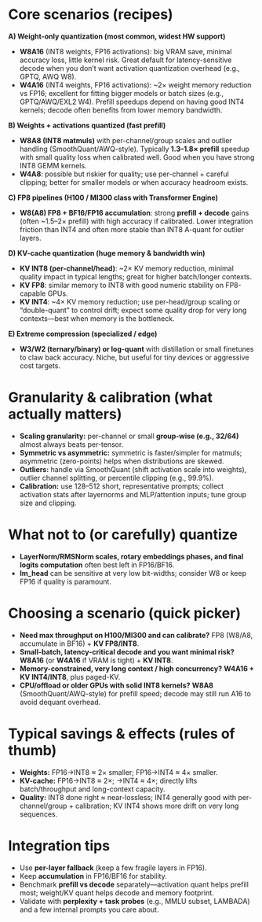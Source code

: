 # Core scenarios (recipes)

**A) Weight-only quantization (most common, widest HW support)**

- **W8A16** (INT8 weights, FP16 activations): big VRAM save, minimal accuracy loss, little kernel risk. Great default for latency-sensitive decode when you don’t want activation quantization overhead (e.g., GPTQ, AWQ W8).
- **W4A16** (INT4 weights, FP16 activations): \~2× weight memory reduction vs FP16; excellent for fitting bigger models or batch sizes (e.g., GPTQ/AWQ/EXL2 W4). Prefill speedups depend on having good INT4 kernels; decode often benefits from lower memory bandwidth.

**B) Weights + activations quantized (fast prefill)**

- **W8A8 (INT8 matmuls)** with per-channel/group scales and outlier handling (SmoothQuant/AWQ-style). Typically **1.3–1.8× prefill** speedup with small quality loss when calibrated well. Good when you have strong INT8 GEMM kernels.
- **W4A8**: possible but riskier for quality; use per-channel + careful clipping; better for smaller models or when accuracy headroom exists.

**C) FP8 pipelines (H100 / MI300 class with Transformer Engine)**

- **W8(A8) FP8 + BF16/FP16 accumulation**: strong **prefill + decode** gains (often \~1.5–2× prefill) with high accuracy if calibrated. Lower integration friction than INT4 and often more stable than INT8 A-quant for outlier layers.

**D) KV-cache quantization (huge memory & bandwidth win)**

- **KV INT8 (per-channel/head)**: \~2× KV memory reduction, minimal quality impact in typical lengths; great for higher batch/longer contexts.
- **KV FP8**: similar memory to INT8 with good numeric stability on FP8-capable GPUs.
- **KV INT4**: \~4× KV memory reduction; use per-head/group scaling or “double-quant” to control drift; expect some quality drop for very long contexts—best when memory is the bottleneck.

**E) Extreme compression (specialized / edge)**

- **W3/W2 (ternary/binary) or log-quant** with distillation or small finetunes to claw back accuracy. Niche, but useful for tiny devices or aggressive cost targets.

# Granularity & calibration (what actually matters)

- **Scaling granularity:** per-channel or small **group-wise (e.g., 32/64)** almost always beats per-tensor.
- **Symmetric vs asymmetric:** symmetric is faster/simpler for matmuls; asymmetric (zero-points) helps when distributions are skewed.
- **Outliers:** handle via SmoothQuant (shift activation scale into weights), outlier channel splitting, or percentile clipping (e.g., 99.9%).
- **Calibration:** use 128–512 short, representative prompts; collect activation stats after layernorms and MLP/attention inputs; tune group size and clipping.

# What not to (or carefully) quantize

- **LayerNorm/RMSNorm scales, rotary embeddings phases, and final logits computation** often best left in FP16/BF16.
- **lm_head** can be sensitive at very low bit-widths; consider W8 or keep FP16 if quality is paramount.

# Choosing a scenario (quick picker)

- **Need max throughput on H100/MI300 and can calibrate?** FP8 (W8/A8, accumulate in BF16) + **KV FP8/INT8**.
- **Small-batch, latency-critical decode and you want minimal risk?** **W8A16** (or **W4A16** if VRAM is tight) + **KV INT8**.
- **Memory-constrained, very long context / high concurrency?** **W4A16 + KV INT4/INT8**, plus paged-KV.
- **CPU/offload or older GPUs with solid INT8 kernels?** **W8A8** (SmoothQuant/AWQ-style) for prefill speed; decode may still run A16 to avoid dequant overhead.

# Typical savings & effects (rules of thumb)

- **Weights:** FP16→INT8 ≈ 2× smaller; FP16→INT4 ≈ 4× smaller.
- **KV-cache:** FP16→INT8 ≈ 2×; →INT4 ≈ 4×; directly lifts batch/throughput and long-context capacity.
- **Quality:** INT8 done right ≈ near-lossless; INT4 generally good with per-channel/group + calibration; KV INT4 shows more drift on very long sequences.

# Integration tips

- Use **per-layer fallback** (keep a few fragile layers in FP16).
- Keep **accumulation** in FP16/BF16 for stability.
- Benchmark **prefill vs decode** separately—activation quant helps prefill most; weight/KV quant helps decode and memory footprint.
- Validate with **perplexity + task probes** (e.g., MMLU subset, LAMBADA) and a few internal prompts you care about.
